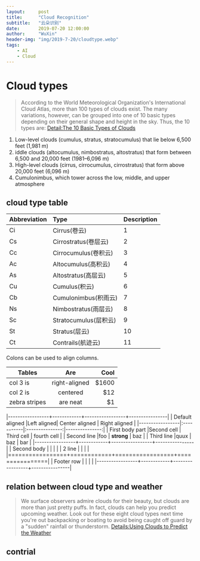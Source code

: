 ```yaml
---
layout:     post
title:      "Cloud Recognition"
subtitle:   "云朵识别"
date:       2019-07-20 12:00:00
author:     "WuXin"
header-img: "img/2019-7-20/cloudtype.webp"
tags:
    - AI
    - Cloud
---
```

# Cloud types
>According to the World Meteorological Organization's International Cloud Atlas, more than 100 types of clouds exist. The many variations, however, can be grouped into one of 10 basic types depending on their general shape and height in the sky. Thus, the 10 types are:  [Detail:The 10 Basic Types of Clouds](https://www.thoughtco.com/types-of-clouds-recognize-in-the-sky-4025569)

1. Low-level clouds (cumulus, stratus, stratocumulus) that lie below 6,500 feet (1,981 m)
2. iddle clouds (altocumulus, nimbostratus, altostratus) that form between 6,500 and 20,000 feet (1981–6,096 m)
3. High-level clouds (cirrus, cirrocumulus, cirrostratus) that form above 20,000 feet (6,096 m)
4. Cumulonimbus, which tower across the low, middle, and upper atmosphere


## cloud type table



Abbreviation|Type|Description
--|:--|:--
Ci|Cirrus(卷云)|1
Cs|Cirrostratus(卷层云)|2
Cc|Cirrocumulus(卷积云)|3
Ac|Altocumulus(高积云)|4
As|Altostratus(高层云)|5
Cu|Cumulus(积云)|6
Cb|Cumulonimbus(积雨云)|7
Ns|Nimbostratus(雨层云)|8
Sc|Stratocumulus(层积云)|9
St|Stratus(层云)|10
Ct|Contrails(航迹云)|11

Colons can be used to align columns.

| Tables        | Are           | Cool  |
| ------------- |:-------------:| -----:|
| col 3 is      | right-aligned | $1600 |
| col 2 is      | centered      |   $12 |
| zebra stripes | are neat      |    $1 |


|-----------------+------------+-----------------+----------------|
| Default aligned |Left aligned| Center aligned  | Right aligned  |
|-----------------|:-----------|:---------------:|---------------:|
| First body part |Second cell | Third cell      | fourth cell    |
| Second line     |foo         | **strong**      | baz            |
| Third line      |quux        | baz             | bar            |
|-----------------+------------+-----------------+----------------|
| Second body     |            |                 |                |
| 2 line          |            |                 |                |
|=================+============+=================+================|
| Footer row      |            |                 |                |
|-----------------+------------+-----------------+----------------|

## relation between cloud type and weather
>We surface observers admire clouds for their beauty, but clouds are more than just pretty puffs. In fact, clouds can help you predict upcoming weather. Look out for these eight cloud types next time you're out backpacking or boating to avoid being caught off guard by a "sudden" rainfall or thunderstorm. [Details:Using Clouds to Predict the Weather](https://www.thoughtco.com/forecasting-by-cloud-3443737)

## contrial